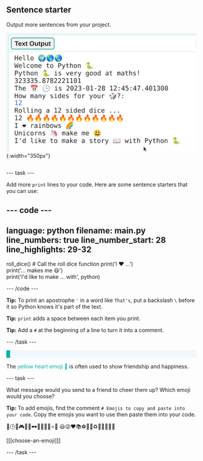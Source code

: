 ## Sentence starter

<div style="display: flex; flex-wrap: wrap">
<div style="flex-basis: 200px; flex-grow: 1; margin-right: 15px;">
Output more sentences from your project.
</div>
<div>

![Some new print lines in the output area with emoji and text sentences.](images/sentence-starter.png){:width="350px"}

</div>
</div>

--- task ---

Add more `print` lines to your code. Here are some sentence starters that you can use:

--- code ---
---
language: python
filename: main.py
line_numbers: true
line_number_start: 28
line_highlights: 29-32
---
roll_dice() # Call the roll dice function
print('I ❤️ ...')   
print('... makes me 😃')   
print('I\'d like to make ... with', python)   

--- /code ---

**Tip:** To print an apostrophe `'` in a word like `That's`, put a backslash `\` before it so Python knows it's part of the text.

**Tip:** `print` adds a space between each item you print. 

**Tip:** Add a `#` at the beginning of a line to turn it into a comment.

--- /task ---

<p style="border-left: solid; border-width:10px; border-color: #0faeb0; background-color: aliceblue; padding: 10px;">

The <span style="color: #0faeb0">yellow heart emoji 💛</span> is often used to show friendship and happiness.</p>

--- task ---

What message would you send to a friend to cheer them up? Which emoji would you choose?

**Tip:** To add emojis, find the comment `# Emojis to copy and paste into your code`. Copy the emojis you want to use then paste them into your code. 

📅🕒🎨🎮🔬🎉🕶️🎲🦄🚀💯⭐💛 😃😜❤️📚⚽🎾👟♻️🌳🔥✨🥺🌈

[[[choose-an-emoji]]]

--- /task ---
